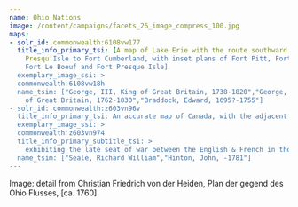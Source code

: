 ```yaml
---
name: Ohio Nations
image: /content/campaigns/facets_26_image_compress_100.jpg
maps:
- solr_id: commonwealth:6108vw177
  title_info_primary_tsi: [A map of Lake Erie with the route southward from Fort
    Presqu'Isle to Fort Cumberland, with inset plans of Fort Pitt, Fort Venango,
    Fort Le Boeuf and Fort Presque Isle]
  exemplary_image_ssi: > 
  commonwealth:6108vw18h
  name_tsim: ["George, III, King of Great Britain, 1738-1820","George, IV, King
    of Great Britain, 1762-1830","Braddock, Edward, 1695?-1755"]
- solr_id: commonwealth:z603vn96v
  title_info_primary_tsi: An accurate map of Canada, with the adjacent countries
  exemplary_image_ssi: > 
  commonwealth:z603vn974
  title_info_primary_subtitle_tsi: > 
    exhibiting the late seat of war between the English & French in those parts
  name_tsim: ["Seale, Richard William","Hinton, John, -1781"]
---
```

Image: detail from Christian Friedrich von der Heiden, Plan der gegend des Ohio Flusses, [ca. 1760]